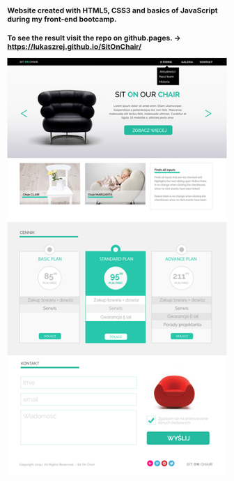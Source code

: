 ### Website created with HTML5, CSS3 and basics of JavaScript during my front-end bootcamp.
### To see the result visit the repo on github.pages. -> https://lukaszrej.github.io/SitOnChair/

![SitOnChair(bootcamp)](./SitOnChair.jpg?raw=true "SitOnChair")
